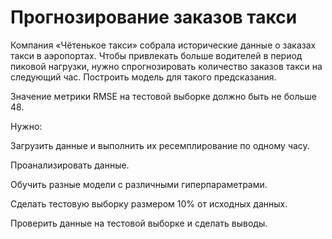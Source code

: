 
# Прогнозирование заказов такси

Компания «Чётенькое такси» собрала исторические данные о заказах такси в аэропортах. Чтобы привлекать больше водителей в период пиковой нагрузки, нужно спрогнозировать количество заказов такси на следующий час. Построить модель для такого предсказания.

Значение метрики RMSE на тестовой выборке должно быть не больше 48.

Нужно:

Загрузить данные и выполнить их ресемплирование по одному часу.

Проанализировать данные.

Обучить разные модели с различными гиперпараметрами. 

Сделать тестовую выборку размером 10% от исходных данных.

Проверить данные на тестовой выборке и сделать выводы.
